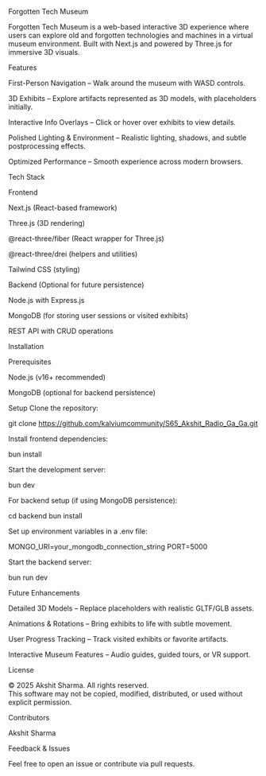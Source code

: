Forgotten Tech Museum

Forgotten Tech Museum is a web-based interactive 3D experience where users can explore old and forgotten technologies and machines in a virtual museum environment. Built with Next.js and powered by Three.js for immersive 3D visuals.

Features

First-Person Navigation – Walk around the museum with WASD controls.

3D Exhibits – Explore artifacts represented as 3D models, with placeholders initially.

Interactive Info Overlays – Click or hover over exhibits to view details.

Polished Lighting & Environment – Realistic lighting, shadows, and subtle postprocessing effects.

Optimized Performance – Smooth experience across modern browsers.

Tech Stack

Frontend

Next.js (React-based framework)

Three.js (3D rendering)

@react-three/fiber (React wrapper for Three.js)

@react-three/drei (helpers and utilities)

Tailwind CSS (styling)

Backend (Optional for future persistence)

Node.js with Express.js

MongoDB (for storing user sessions or visited exhibits)

REST API with CRUD operations

Installation

Prerequisites

Node.js (v16+ recommended)

MongoDB (optional for backend persistence)

Setup
Clone the repository:

git clone https://github.com/kalviumcommunity/S65_Akshit_Radio_Ga_Ga.git


Install frontend dependencies:

bun install

Start the development server:

bun dev

For backend setup (if using MongoDB persistence):

cd backend
bun install

Set up environment variables in a .env file:

MONGO_URI=your_mongodb_connection_string
PORT=5000

Start the backend server:

bun run dev

Future Enhancements

Detailed 3D Models – Replace placeholders with realistic GLTF/GLB assets.

Animations & Rotations – Bring exhibits to life with subtle movement.

User Progress Tracking – Track visited exhibits or favorite artifacts.

Interactive Museum Features – Audio guides, guided tours, or VR support.

License

© 2025 Akshit Sharma. All rights reserved.  
This software may not be copied, modified, distributed, or used without explicit permission.

Contributors

Akshit Sharma

Feedback & Issues

Feel free to open an issue or contribute via pull requests.
